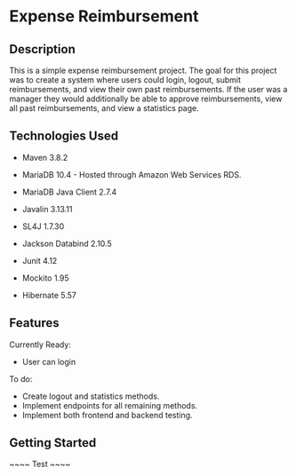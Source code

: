 <h1>Expense Reimbursement</h1>

<h2>Description</h2>
<p>
This is a simple expense reimbursement project. The goal for this project was to create a system where users could login, logout, submit reimbursements, and view their own past reimbursements. If the user was a manager they would additionally be able to approve reimbursements, view all past reimbursements, and view a statistics page.
</p>

<h2>Technologies Used</h2>
<p>
  
- Maven 3.8.2
  
- MariaDB 10.4 - Hosted through Amazon Web Services RDS.  

- MariaDB Java Client 2.7.4  
  
- Javalin 3.13.11  
  
- SL4J 1.7.30  
  
- Jackson Databind 2.10.5  
  
- Junit 4.12  
  
- Mockito 1.95  
  
- Hibernate 5.57  
  
</p>

<h2>Features</h2>
<p>
  
Currently Ready:  
- User can login

To do:  
- Create logout and statistics methods.
- Implement endpoints for all remaining methods.
- Implement both frontend and backend testing.
</p>

<h2>Getting Started</h2>
~~~~
Test
~~~~
